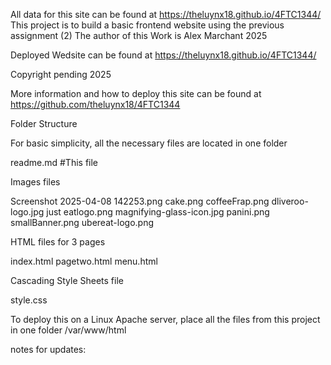 All data for this site can be found at https://theluynx18.github.io/4FTC1344/
This project is to build a basic frontend website using the previous assignment (2)
The author of this Work is Alex Marchant 2025

Deployed Wedsite can be found at https://theluynx18.github.io/4FTC1344/

Copyright pending 2025 

More information and how to deploy this site can be found at https://github.com/theluynx18/4FTC1344


Folder Structure

For basic simplicity, all the necessary files are located in one folder

 
readme.md  #This file

Images files

Screenshot 2025-04-08 142253.png
cake.png
coffeeFrap.png
dliveroo-logo.jpg
just eatlogo.png
magnifying-glass-icon.jpg
panini.png
smallBanner.png
ubereat-logo.png

HTML files for 3 pages

index.html
pagetwo.html
menu.html


Cascading Style Sheets file

style.css

To deploy this on a Linux Apache server, place all the files from this project in one folder /var/www/html


notes for updates:


